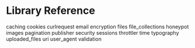 # Library Reference

<div class="toctree" titlesonly="">

caching cookies curlrequest email encryption files file_collections
honeypot images pagination publisher security sessions throttler time
typography uploaded_files uri user_agent validation

</div>
